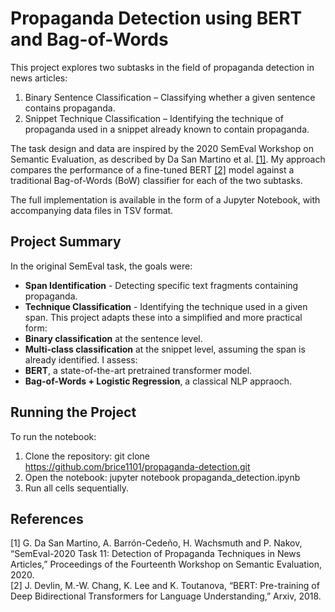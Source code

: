 # Propaganda Detection using BERT and Bag-of-Words

This project explores two subtasks in the field of propaganda detection in news articles:
1. Binary Sentence Classification – Classifying whether a given sentence contains propaganda.
2. Snippet Technique Classification – Identifying the technique of propaganda used in a snippet already known to contain propaganda.

The task design and data are inspired by the 2020 SemEval Workshop on Semantic Evaluation, as described by Da San Martino et al. [[1]](#1). My approach compares the performance of a fine-tuned BERT [[2]](#2) model against a traditional Bag-of-Words (BoW) classifier for each of the two subtasks.

The full implementation is available in the form of a Jupyter Notebook, with accompanying data files in TSV format.

## Project Summary
In the original SemEval task, the goals were:
- **Span Identification** - Detecting specific text fragments containing propaganda.
- **Technique Classification** - Identifying the technique used in a given span.
This project adapts these into a simplified and more practical form:
- **Binary classification** at the sentence level.
- **Multi-class classification** at the snippet level, assuming the span is already identified.
I assess:
- **BERT**, a state-of-the-art pretrained transformer model.
- **Bag-of-Words + Logistic Regression**, a classical NLP appraoch.

## Running the Project
To run the notebook:
1. Clone the repository:
        git clone https://github.com/brice1101/propaganda-detection.git
2. Open the notebook:
        jupyter notebook propaganda_detection.ipynb
4. Run all cells sequentially.

## References
<a id="1">[1]</a>
G. Da San Martino, A. Barrón-Cedeño, H. Wachsmuth and P. Nakov, “SemEval-2020 Task 11: Detection of Propaganda Techniques in News Articles,” Proceedings of the Fourteenth Workshop on Semantic Evaluation, 2020.<br>
<a id="2">[2]</a>
J. Devlin, M.-W. Chang, K. Lee and K. Toutanova, “BERT: Pre-training of Deep Bidirectional Transformers for Language Understanding,” Arxiv, 2018. 
